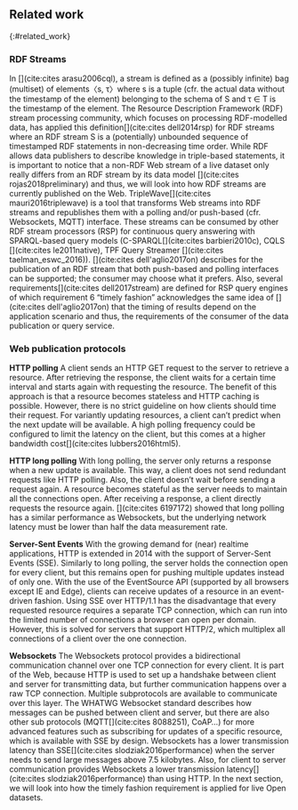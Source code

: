 ## Related work
{:#related_work}

### RDF Streams

In [](cite:cites arasu2006cql), a stream is defined as a (possibly infinite) bag (multiset) of elements〈s, τ〉where s is a tuple (cfr. the actual data without the timestamp of the element) belonging to the schema of S and τ ∈ T is the timestamp of the element. The Resource Description Framework (RDF) stream processing community, which focuses on processing RDF-modelled data, has applied this definition[](cite:cites dell2014rsp) for RDF streams where an RDF stream S is a (potentially) unbounded sequence of timestamped RDF statements in non-decreasing time order. While RDF allows data publishers to describe knowledge in triple-based statements, it is important to notice that a non-RDF Web stream of a live dataset only really differs from an RDF stream by its data model [](cite:cites rojas2018preliminary) and thus, we will look into how RDF streams are currently published on the Web. TripleWave[](cite:cites mauri2016triplewave) is a tool that transforms Web streams into RDF streams and republishes them with a polling and/or push-based (cfr. Websockets, MQTT) interface. These streams can be consumed by other RDF stream processors (RSP) for continuous query answering with SPARQL-based query models (C-SPARQL[](cite:cites barbieri2010c), CQLS [](cite:cites le2011native), TPF Query Streamer [](cite:cites taelman_eswc_2016)). [](cite:cites dell'aglio2017on) describes for the publication of an RDF stream that both push-based and polling interfaces can be supported; the consumer may choose what it prefers. Also, several requirements[](cite:cites dell2017stream) are defined for RSP query engines of which requirement 6 “timely fashion” acknowledges the same idea of [](cite:cites dell'aglio2017on) that the timing of results depend on the application scenario and thus, the requirements of the consumer of the data publication or query service.

### Web publication protocols

**HTTP polling** A client sends an HTTP GET request to the server to retrieve a resource. After retrieving the response, the client waits for a certain time interval and starts again with requesting the resource. The benefit of this approach is that a resource becomes stateless and HTTP caching is possible. However, there is no strict guideline on how clients should time their request. For variantly updating resources, a client can’t predict when the next update will be available. A high polling frequency could be configured to limit the latency on the client, but this comes at a higher bandwidth cost[](cite:cites lubbers2016html5).

**HTTP long polling** With long polling, the server only returns a response when a new update is available. This way, a client does not send redundant requests like HTTP polling. Also, the client doesn’t wait before sending a request again. A resource becomes stateful as the server needs to maintain all the connections open. After receiving a response, a client directly requests the resource again. [](cite:cites 6197172) showed that long polling has a similar performance as Websockets, but the underlying network latency must be lower than half the data measurement rate.

**Server-Sent Events** With the growing demand for (near) realtime applications, HTTP is extended in 2014 with the support of Server-Sent Events (SSE). Similarly to long polling, the server holds the connection open for every client, but this remains open for pushing multiple updates instead of only one. With the use of the EventSource API (supported by all browsers except IE and Edge), clients can receive updates of a resource in an event-driven fashion. Using SSE over HTTP/1.1 has the disadvantage that every requested resource requires a separate TCP connection, which can run into the limited number of connections a browser can open per domain. However, this is solved for servers that support HTTP/2, which multiplex all connections of a client over the one connection.

**Websockets** The Websockets protocol provides a bidirectional communication channel over one TCP connection for every client. It is part of the Web, because HTTP is used to set up a handshake between client and server for transmitting data, but further communication happens over a raw TCP connection. Multiple subprotocols are available to communicate over this layer. The WHATWG Websocket standard describes how messages can be pushed between client and server, but there are also other sub protocols (MQTT[](cite:cites 8088251), CoAP…) for more advanced features such as subscribing for updates of a specific resource, which is available with SSE by design. Websockets has a lower transmission latency than SSE[](cite:cites slodziak2016performance) when the server needs to send large messages above 7.5 kilobytes. Also, for client to server communication provides Websockets a lower transmission latency[](cite:cites slodziak2016performance) than using HTTP.
In the next section, we will look into how the timely fashion requirement is applied for live Open datasets.
